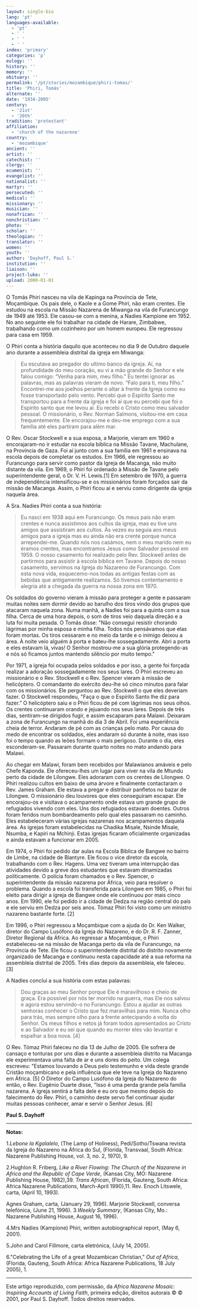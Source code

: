 ```yaml
---
layout: single-bio
lang: 'pt'
languages-available:
  - 'pt'
  - ' '
  - ' '
  - ' '
index: 'primary'
categories: 'p'
eulogy: ''
history: ''
memory: ''
obituary: ''
permalink: '/pt/stories/mozambique/phiri-tomas/'
title: 'Phiri, Tomás'
alternate: ''
date: '1934-2005'
century:
  - '21st'
  - '20th'
tradition: 'protestant'
affiliation:
  - 'church of the nazarene'
country:
  - 'mozambique'
ancient: ''
artist: ''
catechist: ''
clergy: ''
ecumenist: ''
evangelist: ''
nationalist: ''
martyr: ''
persecuted: ''
medical: ''
missionary: ''
musician: ''
nonafrican: ''
nonchristian: ''
photo: ''
scholar: ''
theologian: ''
translator: ''
women: ''
youth: ''
author: 'Dayhoff, Paul S.'
institution: ''
liaison: ''
project-luke: ''
upload: 2000-01-01
---
```



O Tomás Phiri nasceu na vila de Kapinga na Província de Tete, Moçambique. Os pais dele, o Kaole e a Gome Phiri, não eram crentes. Ele estudou na escola na Missão Nazarena de Miwanga na vila de Furancungo de 1949 até 1953. Ele casou-se com a menina, a Nadies Kampione em 1952. No ano seguinte ele foi trabalhar na cidade de Harare, Zimbabwe, trabalhando como um cozinheiro por um homem europeu. Ele regressou para casa em 1959.

O Phiri conta a história daquilo que aconteceu no dia 9 de Outubro daquele ano durante a assembleia distrital da igreja em Miwanga:
> Eu escutava ao pregador do ultimo banco da igreja. Aí, na profundidade do meu coração, eu vi a mão grande do Senhor e ele falou comigo: “Venha para mim, meu filho.” Eu tentei ignorar as palavras, mas as palavras vieram de novo. “Falo para ti, meu filho.” Encontrei-me aos joelhos perante o altar à frente da Igreja como eu fosse transportado pelo vento. Percebi que o Espírito Santo me transportou para a frente da igreja e foi aí que eu percebi que foi o Espírito santo que me levou aí. Eu recebi o Cristo como meu salvador pessoal. O missionário, o Rev. Norman Salmons, visitou-me em casa frequentemente. Ele encorajou-me e deu-me emprego com a sua família até eles partiram para além mar.

O Rev. Oscar Stockwell e a sua esposa, a Marjorie, vieram em 1960 e encorajaram-no ir estudar na escola bíblica na Missão Tavane, Machulane, na Província de Gaza. Foi aí junto com a sua família em 1961 e ensinava na escola depois de completar os estudos. Em 1966, ele regressou ao Furancungo para servir como pastor da Igreja de Macanga, não muito distante da vila. Em 1969, o Phiri foi ordenado à Missão de Tavane pelo superintendente geral, o Dr. V. H. Lewis.[1] Em setembro de 1970, a guerra de independência intensificou-se e os missionários foram forçados sair da missão de Macanga. Assim, o Phiri ficou aí e serviu como dirigente da igreja naquela área.

A Sra. Nadies Phiri conta a sua história:
> 
> Eu nasci em 1938 aqui em Furancungo. Os meus pais não eram crentes e nunca assistimos aos cultos da igreja, mas eu tive uns amigos que assistiram aos cultos. Às vezes eu seguia aos meus amigos para a igreja mas eu ainda não era crente porque nunca arrependei-me. Quando nós nos casámos, nem o meu marido nem eu éramos crentes, mas encontramos Jesus como Salvador pessoal em 1959. O nosso casamento foi realizado pelo Rev. Stockwell antes de partirmos para assistir à escola bíblica em Tavane. Depois do nosso casamento, servimos na Igreja do Nazareno de Furancungo. Com esta nova vida, esquecemo-nos todas as antigas festas com as bebidas que antigamente realizamos. Só tivemos contentamento e alegria até a chegada da guerra na nossa zona em 1970.

Os soldados do governo vieram à missão para proteger a gente e passaram muitas noites sem dormir devido ao barulho dos tiros vindo dos grupos que atacaram naquela zona. Numa manhã, a Nadies foi para a quinta com a sua filha. Cerca de uma hora depois, o som de tiros veio daquela direção e a luta foi muita pesada. O Tomás disse: "Não consegui resistir chorando lágrimas por minha esposa e minha filha. Todos nós pensávamos que elas foram mortas. Os tiros cessaram e no meio da tarde e o inimigo deixou a área. À noite veio alguém à porta e bateu-lhe sossegadamente. Abri a porta e eles estavam lá, vivas! O Senhor mostrou-me a sua glória protegendo-as e nós só ficamos juntos mantendo silêncio por muito tempo."

Por 1971, a igreja foi ocupada pelos soldados e por isso, a gente foi forçada realizar a adoração sossegadamente nos seus lares. O Phiri escreveu ao missionário e o Rev. Stockwell e o Rev. Spencer vieram à missão de helicóptero. O comandante do exército deu-lhe só cinco minutos para falar com os missionários. Ele perguntou ao Rev. Stockwell o que eles deveriam fazer. O Stockwell respondeu, "Faça o que o Espírito Santo lhe diz para fazer.” O helicóptero saiu e o Phiri ficou de pé com lágrimas nos seus olhos. Os crentes continuaram orando e jejuando nos seus lares. Depois de três dias, sentiram-se dirigidos fugir, e assim escaparam para Malawi. Deixaram a zona de Furancungo na manhã do dia 3 de Abril. Foi uma experiência cheia de terror. Andaram de pé com as crianças pelo mato. Por causa do medo de encontrar os soldados, eles andaram só durante à noite, mas isso foi o tempo quando as leões formam o mais perigoso. Durante o dia, eles esconderam-se. Passaram durante quarto noites no mato andando para Malawi.

Ao chegar em Malawi, foram bem recebidos por Malawianos amáveis e pelo Chefe Kaponda. Ele ofereceu-lhes um lugar para viver na vila de Mtundu perto da cidade de Lilongwe. Eles adoraram com os crentes de Lilongwe. O Phiri realizou cultos em baixo de uma árvore e finalmente contactaram o Rev. James Graham. Ele estava a pregar e distribuir panfletos no bazar de Lilongwe. O missionário deu louvores que eles conseguiram escapar. Ele encorajou-os e visitava o acampamento onde estava um grande grupo de refugiados vivendo com eles. Uns dos refugiados estavam doentes. Outros foram feridos num bombardeamento pelo qual eles passaram no caminho. Eles estabeleceram várias igrejas nazarenas nos acampamentos daquela área. As igrejas foram estabelecidas na Chadika Misale, Nsinde Misale, Nsumba, e Kapiri na Mchinji. Estas igrejas ficaram oficialmente organizadas e ainda estavam a funcionar em 2005.

Em 1974, o Phiri foi pedido dar aulas na Escola Bíblica de Bangwe no bairro de Limbe, na cidade de Blantyre. Ele ficou o vice diretor da escola, trabalhando com o Rev. Hagens. Uma vez tiveram uma interrupção das atividades devido a greve dos estudantes que estavam dinamizadas politicamente. O polícia foram chamados e o Rev. Spencer, o superintendente da missão nazarena por África, veio para resolver o problema. Quando a escola foi transferida para Lilongwe em 1985, o Phiri foi eleito para dirigir a igreja de Bangwe onde ele continuou por mais cinco anos. Em 1990, ele foi pedido ir a cidade de Dedza na região central do país e ele serviu em Dedza por seis anos. Tómaz Phiri foi visto como um ministro nazareno bastante forte. [2]

Em 1996, o Phiri regressou a Moçambique com a ajuda do Dr. Ken Walker, diretor do Campo Lusófono da Igreja do Nazareno, e do Dr. R. F. Zanner, Diretor Regional da África. Ao regressar a Moçambique, o Phiri estabeleceu-se na missão de Macanga perto da vila de Furancungo, na Província de Tete. Ele ficou o superintendente distrital do distrito novamente organizado de Macanga e continuou nesta capacidade até a sua reforma na assembleia distrital de 2005. Três dias depois da assembleia, ele faleceu. [3]

A Nadies conclui a sua história com estas palavras:
> 
> Dou graças ao meu Senhor porque Ele é maravilhoso e cheio de graça. Era possível por nós ter morrido na guerra, mas Ele nos salvou e agora estou servindo-o no Furancungo. Estou a ajudar as outras senhoras conhecer o Cristo que fez maravilhas para mim. Nunca olho para trás, mas sempre olho para a frente antecipando a volta do Senhor. Os meus filhos e netos já foram todos apresentados ao Cristo e ao Salvador e eu sei que quando eu morrer eles vão levantar e espalhar a boa nova. [4]

O Rev. Tómaz Phiri faleceu no dia 13 de Julho de 2005. Ele sofrera de cansaço e tonturas por uns dias e durante a assembleia distrito na Macanga ele experimentava uma falta de ar e uns dores do peito. Um colega escreveu: "Estamos louvando a Deus pelo testemunho e vida deste grande Cristão moçambicano e pela influência que ele teve na Igreja do Nazareno em África. [5] O Diretor do Campo Lusófono da Igreja do Nazareno do então, o Rev. Eugénio Duarte disse, "Isso é uma perda grande pela família nazarena. A igreja sentirá a falta dele e eu oro que mesmo depois do falecimento do Rev. Phiri, o caminho deste servo fiel continuar ajudar muitas pessoas conhecer, amar e servir o Senhor Jesus. [6]

**Paul S. Dayhoff**

---

**Notas:**

1.*Lebone la Kgalalelo*, (The Lamp of Holiness), Pedi/Sotho/Tswana revista da Igreja do Nazareno na África do Sul, (Florida, Transvaal, South Africa: Nazarene Publishing House, vol. 3, no. 2, 1970), 9.

2.Hughlon R. Friberg, *Like a River Flowing: The Church of the Nazarene in Africa and the Republic of Cape Verde*, (Kansas City, MO: Nazarene Publishing House, 1982),39. *Trans African*, (Florida, Gauteng, South Africa: Africa Nazarene Publications, March-April 1990},11. Rev. Enoch Litswele, carta, (April 10, 1993).

Agnes Graham, carta, (January 29, 1996). Marjorie Stockwell, conversa telefónica, (June 21, 1996).
3.*Weekly Summary*, (Kansas City, Mo.: Nazarene Publishing House, August 16, 1996).

4.Mrs Nadies (Kampione) Phiri, written autobiographical report, (May 6, 2001).

5.John and Carol Fillmore, carta eletrónica, (July 14, 2005).

6."Celebrating the Life of a great Mozambican Christian," *Out of Africa*,(Florida, Gauteng, South Africa: Africa Nazarene Publications, 18 July 2005), 1.

---

Este artigo reproduzido, com permissão, da *Africa Nazarene Mosaic: Inspiring Accounts of Living Faith*, primeira edição, direitos autorais ©  © 2001, por Paul S. Dayhoff. Todos direitos reservados.